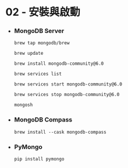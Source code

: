02 - 安裝與啟動
=====
* ### MongoDB Server
    ```
    brew tap mongodb/brew

    brew update

    brew install mongodb-community@6.0
    ```
    ```
    brew services list
    ```
    ```
    brew services start mongodb-community@6.0

    brew services stop mongodb-community@6.0
    ```
    ```
    mongosh
    ```
* ### MongoDB Compass
    ```
    brew install --cask mongodb-compass
    ```
* ### PyMongo
    ```
    pip install pymongo
    ```
<br />
